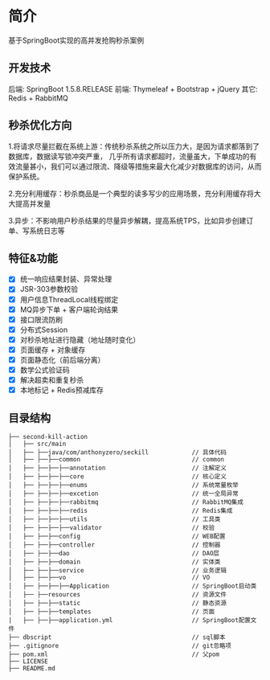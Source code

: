 # 简介
基于SpringBoot实现的高并发抢购秒杀案例

## 开发技术
后端: SpringBoot 1.5.8.RELEASE
前端: Thymeleaf + Bootstrap + jQuery 
其它: Redis + RabbitMQ 

## 秒杀优化方向
1.将请求尽量拦截在系统上游：传统秒杀系统之所以压力大，是因为请求都落到了数据库，数据读写锁冲突严重，
几乎所有请求都超时，流量虽大，下单成功的有效流量甚小，我们可以通过限流、降级等措施来最大化减少对数据库的访问，从而保护系统。

2.充分利用缓存：秒杀商品是一个典型的读多写少的应用场景，充分利用缓存将大大提高并发量

3.异步：不影响用户秒杀结果的尽量异步解耦，提高系统TPS，比如异步创建订单、写系统日志等

## 特征&功能

- [x] 统一响应结果封装、异常处理
- [x] JSR-303参数校验
- [x] 用户信息ThreadLocal线程绑定
- [x] MQ异步下单 + 客户端轮询结果
- [x] 接口限流防刷
- [x] 分布式Session
- [x] 对秒杀地址进行隐藏（地址随时变化）
- [x] 页面缓存 + 对象缓存
- [x] 页面静态化（前后端分离）
- [x] 数学公式验证码
- [x] 解决超卖和重复秒杀
- [x] 本地标记 + Redis预减库存

## 目录结构

```shell
├── second-kill-action                                
│   ├── src/main
│   ├── ├──java/com/anthonyzero/seckill            // 具体代码
│   ├── ├──├──common                               // common
│   ├── ├──├──├──annotation                        // 注解定义
│   ├── ├──├──├──core                              // 核心定义
│   ├── ├──├──├──enums                             // 系统常量枚举
│   ├── ├──├──├──excetion                          // 统一全局异常
│   ├── ├──├──├──rabbitmq                          // RabbitMQ集成
│   ├── ├──├──├──redis                             // Redis集成
│   ├── ├──├──├──utils                             // 工具类
│   ├── ├──├──├──validator                         // 校验
│   ├── ├──├──config                               // WEB配置
│   ├── ├──├──controller                           // 控制器
│   ├── ├──├──dao                                  // DAO层
│   ├── ├──├──domain                               // 实体类
│   ├── ├──├──service                              // 业务逻辑
│   ├── ├──├──vo                                   // VO
│   ├── ├──├──├──Application                       // SpringBoot启动类
│   ├── ├──resources                               // 资源文件
│   ├── ├──├──static                               // 静态资源
│   ├── ├──├──templates                            // 页面
|   ├── ├──├──application.yml                      // SpringBoot配置文件
├── dbscript                                       // sql脚本
├── .gitignore                                     // git忽略项
├── pom.xml                                        // 父pom
├── LICENSE               
├── README.md               

```
